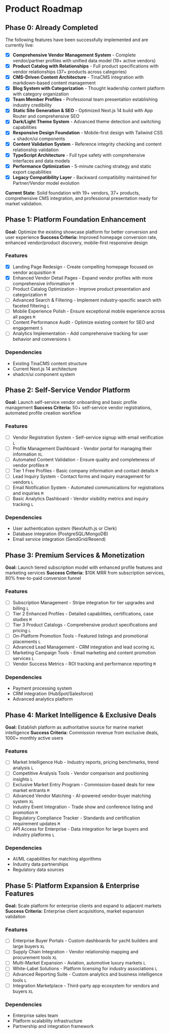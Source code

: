 # Product Roadmap

## Phase 0: Already Completed

The following features have been successfully implemented and are currently live:

- [x] **Comprehensive Vendor Management System** - Complete vendor/partner profiles with unified data model (19+ active vendors)
- [x] **Product Catalog with Relationships** - Full product specifications with vendor relationships (37+ products across categories)
- [x] **CMS-Driven Content Architecture** - TinaCMS integration with markdown-based content management
- [x] **Blog System with Categorization** - Thought leadership content platform with category organization
- [x] **Team Member Profiles** - Professional team presentation establishing industry credibility
- [x] **Static Site Generation & SEO** - Optimized Next.js 14 build with App Router and comprehensive SEO
- [x] **Dark/Light Theme System** - Advanced theme detection and switching capabilities
- [x] **Responsive Design Foundation** - Mobile-first design with Tailwind CSS + shadcn/ui components
- [x] **Content Validation System** - Reference integrity checking and content relationship validation
- [x] **TypeScript Architecture** - Full type safety with comprehensive interfaces and data models
- [x] **Performance Optimization** - 5-minute caching strategy and static export capabilities
- [x] **Legacy Compatibility Layer** - Backward compatibility maintained for Partner/Vendor model evolution

**Current State**: Solid foundation with 19+ vendors, 37+ products, comprehensive CMS integration, and professional presentation ready for market validation.

## Phase 1: Platform Foundation Enhancement

**Goal:** Optimize the existing showcase platform for better conversion and user experience
**Success Criteria:** Improved homepage conversion rate, enhanced vendor/product discovery, mobile-first responsive design

### Features

- [x] Landing Page Redesign - Create compelling homepage focused on vendor acquisition `M`
- [x] Enhanced Vendor Detail Pages - Expand vendor profiles with more comprehensive information `M`
- [ ] Product Catalog Optimization - Improve product presentation and categorization `M`
- [ ] Advanced Search & Filtering - Implement industry-specific search with faceted filtering `L`
- [ ] Mobile Experience Polish - Ensure exceptional mobile experience across all pages `M`
- [ ] Content Performance Audit - Optimize existing content for SEO and engagement `S`
- [ ] Analytics Implementation - Add comprehensive tracking for user behavior and conversions `S`

### Dependencies

- Existing TinaCMS content structure
- Current Next.js 14 architecture
- shadcn/ui component system

## Phase 2: Self-Service Vendor Platform

**Goal:** Launch self-service vendor onboarding and basic profile management
**Success Criteria:** 50+ self-service vendor registrations, automated profile creation workflow

### Features

- [ ] Vendor Registration System - Self-service signup with email verification `L`
- [ ] Profile Management Dashboard - Vendor portal for managing their information `XL`
- [ ] Automated Content Validation - Ensure quality and completeness of vendor profiles `M`
- [ ] Tier 1 Free Profiles - Basic company information and contact details `M`
- [ ] Lead Inquiry System - Contact forms and inquiry management for vendors `L`
- [ ] Email Notification System - Automated communications for registrations and inquiries `M`
- [ ] Basic Analytics Dashboard - Vendor visibility metrics and inquiry tracking `L`

### Dependencies

- User authentication system (NextAuth.js or Clerk)
- Database integration (PostgreSQL/MongoDB)
- Email service integration (SendGrid/Resend)

## Phase 3: Premium Services & Monetization

**Goal:** Launch tiered subscription model with enhanced profile features and marketing services
**Success Criteria:** $10K MRR from subscription services, 80% free-to-paid conversion funnel

### Features

- [ ] Subscription Management - Stripe integration for tier upgrades and billing `L`
- [ ] Tier 2 Enhanced Profiles - Detailed capabilities, certifications, case studies `M`
- [ ] Tier 3 Product Catalogs - Comprehensive product specifications and pricing `L`
- [ ] On-Platform Promotion Tools - Featured listings and promotional placements `L`
- [ ] Advanced Lead Management - CRM integration and lead scoring `XL`
- [ ] Marketing Campaign Tools - Email marketing and content promotion services `L`
- [ ] Vendor Success Metrics - ROI tracking and performance reporting `M`

### Dependencies

- Payment processing system
- CRM integration (HubSpot/Salesforce)
- Advanced analytics platform

## Phase 4: Market Intelligence & Exclusive Deals

**Goal:** Establish platform as authoritative source for marine market intelligence
**Success Criteria:** Commission revenue from exclusive deals, 1000+ monthly active users

### Features

- [ ] Market Intelligence Hub - Industry reports, pricing benchmarks, trend analysis `L`
- [ ] Competitive Analysis Tools - Vendor comparison and positioning insights `L`
- [ ] Exclusive Market Entry Program - Commission-based deals for new market entrants `M`
- [ ] Advanced Vendor Matching - AI-powered vendor-buyer matching system `XL`
- [ ] Industry Event Integration - Trade show and conference listing and promotion `M`
- [ ] Regulatory Compliance Tracker - Standards and certification requirement updates `M`
- [ ] API Access for Enterprise - Data integration for large buyers and industry platforms `L`

### Dependencies

- AI/ML capabilities for matching algorithms
- Industry data partnerships
- Regulatory data sources

## Phase 5: Platform Expansion & Enterprise Features

**Goal:** Scale platform for enterprise clients and expand to adjacent markets
**Success Criteria:** Enterprise client acquisitions, market expansion validation

### Features

- [ ] Enterprise Buyer Portals - Custom dashboards for yacht builders and large buyers `XL`
- [ ] Supply Chain Integration - Vendor relationship mapping and procurement tools `XL`
- [ ] Multi-Market Expansion - Aviation, automotive luxury markets `L`
- [ ] White-Label Solutions - Platform licensing for industry associations `L`
- [ ] Advanced Reporting Suite - Custom analytics and business intelligence tools `L`
- [ ] Integration Marketplace - Third-party app ecosystem for vendors and buyers `XL`

### Dependencies

- Enterprise sales team
- Platform scalability infrastructure
- Partnership and integration framework